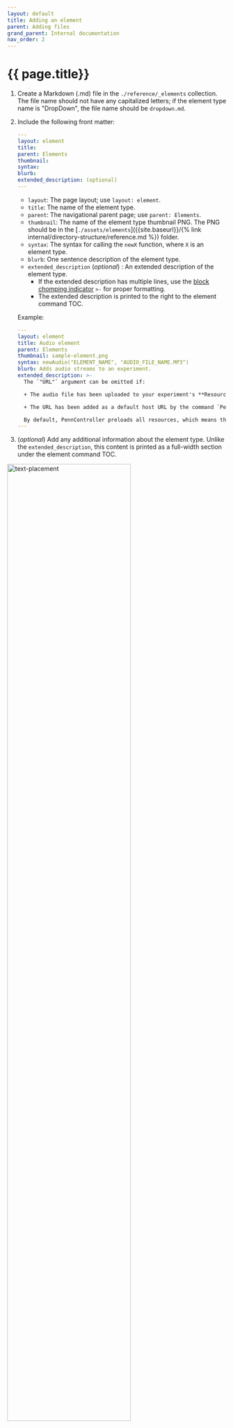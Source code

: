 ```yaml
---
layout: default
title: Adding an element
parent: Adding files
grand_parent: Internal documentation
nav_order: 2
---
```


# {{ page.title}}

1. Create a Markdown (.md) file in the `./reference/_elements` collection. The file name should not have any capitalized letters; if the element type name is "DropDown", the file name should be `dropdown.md`.
2. Include the following front matter:
    ```yaml
    ---
    layout: element
    title: 
    parent: Elements
    thumbnail: 
    syntax: 
    blurb: 
    extended_description: (optional)
    ---
    ```
    
    + `layout`: The page layout; use `layout: element`.
    + `title`: The name of the element type.
    + `parent`: The navigational parent page; use `parent: Elements`.
    + `thumbnail`: The name of the element type thumbnail PNG. The PNG should be in the [`./assets/elements`]({{site.baseurl}}/{% link internal/directory-structure/reference.md %}) folder.
    + `syntax`: The syntax for calling the `newX` function, where `X` is an element type. 
    + `blurb`: One sentence description of the element type. 
    + `extended_description` (*optional*) : An extended description of the element type. 
      + If the extended description has multiple lines, use the [block chomping indicator](https://yaml-multiline.info/) `>-` for proper formatting.
      + The extended description is printed to the right to the element command TOC.

    Example:
    ```yaml
    ---
    layout: element
    title: Audio element
    parent: Elements
    thumbnail: sample-element.png
    syntax: newAudio("ELEMENT_NAME", "AUDIO_FILE_NAME.MP3")
    blurb: Adds audio streams to an experiment.
    extended_description: >-   
      The `"URL"` argument can be omitted if:

      + The audio file has been uploaded to your experiment's **Resource** folder; or

      + The URL has been added as a default host URL by the command `PennController.AddHost`.

      By default, PennController preloads all resources, which means that an experiment will not start until the audio stream is stored in the browser’s cache. For more information on audio streams, see [*HTML Audio*](https://www.w3schools.com/html/html5_audio.asp).
    ---
    ```
3. (*optional*) Add any additional information about the element type. Unlike the `extended_description`, this content is printed as a full-width section under the element command TOC. 
  <img class="d-block mx-auto" src="{% link assets/images/internal/add-elements.png %}" alt="text-placement" width="75%" height="auto">

4. Add an example of the element type:
    ````markdown
    ## Example
    ```javascript
    // example
    ```
    ````
    + "Example" should be a heading level two.
    + Add `javascript` to the opening code fence for JavaScript syntax highlighting.



